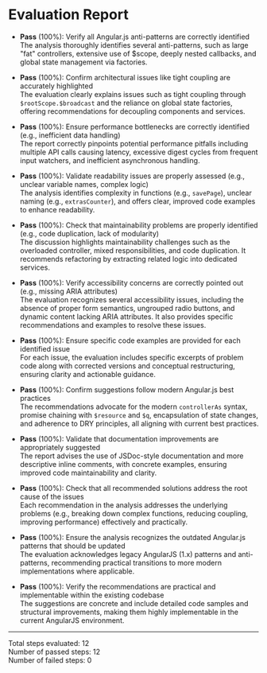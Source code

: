 # Evaluation Report

- **Pass** (100%): Verify all Angular.js anti-patterns are correctly identified  
  The analysis thoroughly identifies several anti-patterns, such as large "fat" controllers, extensive use of $scope, deeply nested callbacks, and global state management via factories.

- **Pass** (100%): Confirm architectural issues like tight coupling are accurately highlighted  
  The evaluation clearly explains issues such as tight coupling through `$rootScope.$broadcast` and the reliance on global state factories, offering recommendations for decoupling components and services.

- **Pass** (100%): Ensure performance bottlenecks are correctly identified (e.g., inefficient data handling)  
  The report correctly pinpoints potential performance pitfalls including multiple API calls causing latency, excessive digest cycles from frequent input watchers, and inefficient asynchronous handling.

- **Pass** (100%): Validate readability issues are properly assessed (e.g., unclear variable names, complex logic)  
  The analysis identifies complexity in functions (e.g., `savePage`), unclear naming (e.g., `extrasCounter`), and offers clear, improved code examples to enhance readability.

- **Pass** (100%): Check that maintainability problems are properly identified (e.g., code duplication, lack of modularity)  
  The discussion highlights maintainability challenges such as the overloaded controller, mixed responsibilities, and code duplication. It recommends refactoring by extracting related logic into dedicated services.

- **Pass** (100%): Verify accessibility concerns are correctly pointed out (e.g., missing ARIA attributes)  
  The evaluation recognizes several accessibility issues, including the absence of proper form semantics, ungrouped radio buttons, and dynamic content lacking ARIA attributes. It also provides specific recommendations and examples to resolve these issues.

- **Pass** (100%): Ensure specific code examples are provided for each identified issue  
  For each issue, the evaluation includes specific excerpts of problem code along with corrected versions and conceptual restructuring, ensuring clarity and actionable guidance.

- **Pass** (100%): Confirm suggestions follow modern Angular.js best practices  
  The recommendations advocate for the modern `controllerAs` syntax, promise chaining with `$resource` and `$q`, encapsulation of state changes, and adherence to DRY principles, all aligning with current best practices.

- **Pass** (100%): Validate that documentation improvements are appropriately suggested  
  The report advises the use of JSDoc-style documentation and more descriptive inline comments, with concrete examples, ensuring improved code maintainability and clarity.

- **Pass** (100%): Check that all recommended solutions address the root cause of the issues  
  Each recommendation in the analysis addresses the underlying problems (e.g., breaking down complex functions, reducing coupling, improving performance) effectively and practically.

- **Pass** (100%): Ensure the analysis recognizes the outdated Angular.js patterns that should be updated  
  The evaluation acknowledges legacy AngularJS (1.x) patterns and anti-patterns, recommending practical transitions to more modern implementations where applicable.

- **Pass** (100%): Verify the recommendations are practical and implementable within the existing codebase  
  The suggestions are concrete and include detailed code samples and structural improvements, making them highly implementable in the current AngularJS environment.

---

Total steps evaluated: 12  
Number of passed steps: 12  
Number of failed steps: 0